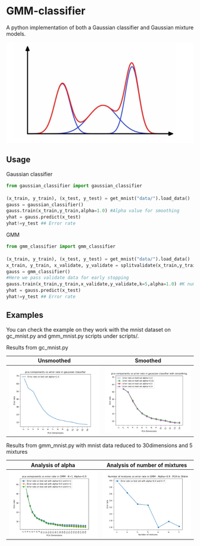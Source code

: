 # GMM-classifier

A python implementation of both a Gaussian classifier and Gaussian mixture models.

![](scripts/results/gaussian.jpeg)

## Usage

Gaussian classifier
```python
from gaussian_classifier import gaussian_classifier

(x_train, y_train), (x_test, y_test) = get_mnist("data/").load_data()
gauss = gaussian_classifier()
gauss.train(x_train,y_train,alpha=1.0) #Alpha value for smoothing
yhat = gauss.predict(x_test)
yhat!=y_test ## Error rate
```

GMM
```python
from gmm_classifier import gmm_classifier

(x_train, y_train), (x_test, y_test) = get_mnist("data/").load_data()
x_train, y_train, x_validate, y_validate = splitvalidate(x_train,y_train)
gauss = gmm_classifier()
#Here we pass validate data for early stopping
gauss.train(x_train,y_train,x_validate,y_validate,k=5,alpha=1.0) #K number of mixtures and alpha value for smoothing
yhat = gauss.predict(x_test)
yhat!=y_test ## Error rate
```
## Examples
You can check the example on they work with the mnist dataset on gc_mnist.py and gmm_mnist.py scripts under scripts/.

Results from gc_mnist.py

|             Unsmoothed              |              Smoothed               |
| :---------------------------------: | :---------------------------------: |
| ![](scripts/results/gc_pca_4-1.png) | ![](scripts/results/gc_pca_4-2.png) |


Results from gmm_mnist.py with mnist data reduced to 30dimensions and 5 mixtures

|          Analysis of alpha           |    Analysis of number of mixtures    |
| :----------------------------------: | :----------------------------------: |
| ![](scripts/results/gmm_pca_5-2.png) | ![](scripts/results/gmm_pca_5-3.png) |
<!-- ```
 It          oL           L trerr teerr

--- ----------- ----------- ----- -----

1        -inf   -260.77247   3.38  3.62
2  -260.77247   -194.82701   3.06  3.46
3  -194.82701   -193.35161   2.65  3.20
4  -193.35161  -191.54592+0.00000j   2.54  3.12
5 -191.54592+0.00000j  -190.32912+0.00000j   2.43  2.93
6 -190.32912+0.00000j  -189.67116-0.00000j   2.37  2.89
7 -189.67116-0.00000j  -189.20456-0.00000j   2.36  2.84
8 -189.20456-0.00000j  -188.92977+0.00000j   2.39  2.80
9 -188.92977+0.00000j  -188.76627+0.00000j   2.36  2.77
10 -188.76627+0.00000j  -188.66041-0.00000j   2.35  2.86
11 -188.66041-0.00000j  -188.58699+0.00000j   2.35  2.87
12 -188.58699+0.00000j  -188.52855-0.00000j   2.34  2.88
13 -188.52855-0.00000j  -188.48319+0.00000j   2.35  2.86
14 -188.48319+0.00000j  -188.44569+0.00000j   2.36  2.85
15 -188.44569+0.00000j  -188.41406+0.00000j   2.40  2.85
16 -188.41406+0.00000j  -188.38972+0.00000j   2.41  2.85
17 -188.38972+0.00000j  -188.36740+0.00000j   2.43  2.87
18 -188.36740+0.00000j  -188.34727-0.00000j   2.44  2.82
19 -188.34727-0.00000j  -188.32775+0.00000j   2.44  2.79
20 -188.32775+0.00000j  -188.30837+0.00000j   2.42  2.80
21 -188.30837+0.00000j  -188.29017+0.00000j   2.45  2.78
``` -->

